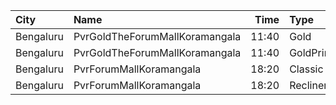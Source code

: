 | City      | Name                           |  Time | Type      | Price | Capacity | Booked |
| :-------- | :----------------------------- | ----: | :-------- | ----: | -------: | -----: |
| Bengaluru | PvrGoldTheForumMallKoramangala | 11:40 | Gold      |  300₹ |       24 |     13 |
| Bengaluru | PvrGoldTheForumMallKoramangala | 11:40 | GoldPrime |  350₹ |        8 |      4 |
| Bengaluru | PvrForumMallKoramangala        | 18:20 | Classic   |  200₹ |       83 |      0 |
| Bengaluru | PvrForumMallKoramangala        | 18:20 | Recliner  |  300₹ |        6 |      0 |